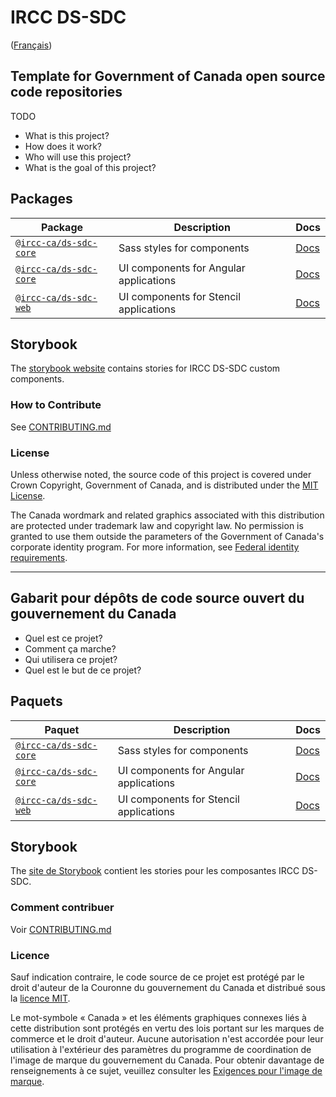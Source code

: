 # IRCC DS-SDC

([Français](#gabarit-pour-dépôts-de-code-source-ouvert-du-gouvernement-du-canada))

## Template for Government of Canada open source code repositories

TODO
- What is this project?
- How does it work?
- Who will use this project?
- What is the goal of this project?

## Packages

| Package                   | Description                                                                         | Docs             |
| ------------------------- | ----------------------------------------------------------------------------------- | ---------------- |
| [`@ircc-ca/ds-sdc-core`](packages/ds/core/)           | Sass styles for components | [Docs](packages/ds/core/README.md) |
| [`@ircc-ca/ds-sdc-core`](/packages/ds/angular/)      | UI components for Angular applications                          | [Docs](packages/ds/angular/README.md) |
| [`@ircc-ca/ds-sdc-web`](packages/ds/web/)    | UI components for Stencil applications              | [Docs](packages/ds/web/readme.md) |

## Storybook

The [storybook website]() contains stories for IRCC DS-SDC custom components.

### How to Contribute

See [CONTRIBUTING.md](CONTRIBUTING.md)

### License

Unless otherwise noted, the source code of this project is covered under Crown Copyright, Government of Canada, and is distributed under the [MIT License](LICENSE).

The Canada wordmark and related graphics associated with this distribution are protected under trademark law and copyright law. No permission is granted to use them outside the parameters of the Government of Canada's corporate identity program. For more information, see [Federal identity requirements](https://www.canada.ca/en/treasury-board-secretariat/topics/government-communications/federal-identity-requirements.html).

______________________

## Gabarit pour dépôts de code source ouvert du gouvernement du Canada

- Quel est ce projet?
- Comment ça marche?
- Qui utilisera ce projet?
- Quel est le but de ce projet?

## Paquets

| Paquet                   | Description                                                                         | Docs             |
| ------------------------- | ----------------------------------------------------------------------------------- | ---------------- |
| [`@ircc-ca/ds-sdc-core`](packages/ds/core/)           | Sass styles for components | [Docs](packages/ds/core/README.md) |
| [`@ircc-ca/ds-sdc-core`](/packages/ds/angular/)      | UI components for Angular applications                          | [Docs](packages/ds/angular/README.md) |
| [`@ircc-ca/ds-sdc-web`](packages/ds/web/)    | UI components for Stencil applications              | [Docs](packages/ds/web/readme.md) |

## Storybook

The [site de Storybook]() contient les stories pour les composantes  IRCC DS-SDC.

### Comment contribuer

Voir [CONTRIBUTING.md](CONTRIBUTING.md)

### Licence

Sauf indication contraire, le code source de ce projet est protégé par le droit d'auteur de la Couronne du gouvernement du Canada et distribué sous la [licence MIT](LICENSE).

Le mot-symbole « Canada » et les éléments graphiques connexes liés à cette distribution sont protégés en vertu des lois portant sur les marques de commerce et le droit d'auteur. Aucune autorisation n'est accordée pour leur utilisation à l'extérieur des paramètres du programme de coordination de l'image de marque du gouvernement du Canada. Pour obtenir davantage de renseignements à ce sujet, veuillez consulter les [Exigences pour l'image de marque](https://www.canada.ca/fr/secretariat-conseil-tresor/sujets/communications-gouvernementales/exigences-image-marque.html).
